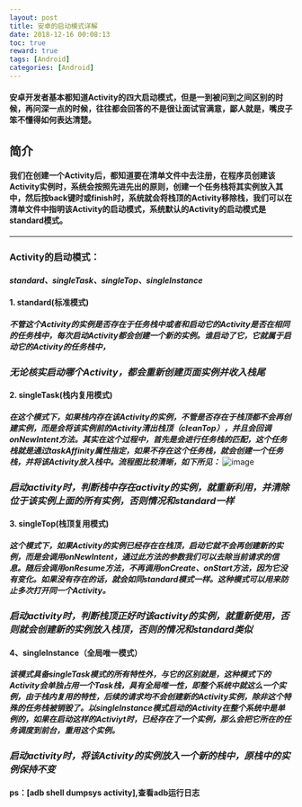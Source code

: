 ```yaml
---
layout: post
title: 安卓的启动模式详解
date: 2018-12-16 00:08:13
toc: true
reward: true
tags: [Android]
categories: [Android]
---
```


#### 安卓开发者基本都知道Activity的四大启动模式，但是一到被问到之间区别的时候，再问深一点的时候，往往都会回答的不是很让面试官满意，鄙人就是，嘴皮子笨不懂得如何表达清楚。
## **简介**
#### 我们在创建一个Activity后，都知道要在清单文件中去注册，在程序员创建该Activity实例时，系统会按照先进先出的原则，创建一个任务栈将其实例放入其中，然后按back键时或finish时，系统就会将栈顶的Activity移除栈，我们可以在清单文件中指明该Activity的启动模式，系统默认的Activity的启动模式是standard模式。
***
<!--more-->
### Activity的启动模式：
#### ***standard、singleTask、singleTop、singleInstance***
#### 1. standard(标准模式)
***不管这个Activity的实例是否存在于任务栈中或者和启动它的Activity是否在相同的任务栈中，每次启动Activity都会创建一个新的实例。谁启动了它，它就属于启动它的Activity的任务栈中，***
### ***无论核实启动哪个Activity，都会重新创建页面实例并收入栈尾***
#### 2. singleTask(栈内复用模式)
***在这个模式下，如果栈内存在该Activity的实例，不管是否存在于栈顶都不会再创建实例，而是会将该实例前的Activity清出栈顶（cleanTop），并且会回调onNewIntent方法。其实在这个过程中，首先是会进行任务栈的匹配，这个任务栈就是通过taskAffinity属性指定，如果不存在这个任务栈，就会创建一个任务栈，并将该Activity放入栈中。流程图比较清晰，如下所见：***
![image](https://user-gold-cdn.xitu.io/2017/5/17/490fd5b297a2a07d60d1ffdad58e6cc3)
### ***启动activity时，判断栈中存在activity的实例，就重新利用，并清除位于该实例上面的所有实例，否则情况和standard一样***
#### 3. singleTop(栈顶复用模式)
***这个模式下，如果Activity的实例已经存在在栈顶，启动它就不会再创建新的实例，而是会调用onNewIntent，通过此方法的参数我们可以去除当前请求的信息。随后会调用onResume方法，不再调用onCreate、onStart方法，因为它没有变化。如果没有存在的话，就会如同standard模式一样。这种模式可以用来防止多次打开同一个Activity。***
### ***启动activity时，判断栈顶正好时该activity的实例，就重新使用，否则就会创建新的实例放入栈顶，否则的情况和standard类似***
#### 4、singleInstance（全局唯一模式）
***该模式具备singleTask模式的所有特性外，与它的区别就是，这种模式下的Activity会单独占用一个Task栈，具有全局唯一性，即整个系统中就这么一个实例，由于栈内复用的特性，后续的请求均不会创建新的Activity实例，除非这个特殊的任务栈被销毁了。以singleInstance模式启动的Activity在整个系统中是单例的，如果在启动这样的Activiyt时，已经存在了一个实例，那么会把它所在的任务调度到前台，重用这个实例。***

### ***启动activity时，将该Activity的实例放入一个新的栈中，原栈中的实例保持不变***

#### ps：[adb shell dumpsys activity],查看adb运行日志
